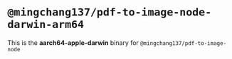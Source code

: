 # `@mingchang137/pdf-to-image-node-darwin-arm64`

This is the **aarch64-apple-darwin** binary for `@mingchang137/pdf-to-image-node`
